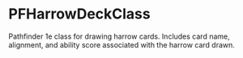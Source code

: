 # PFHarrowDeckClass
 Pathfinder 1e class for drawing harrow cards. Includes card name, alignment, and ability score associated with the harrow card drawn.
